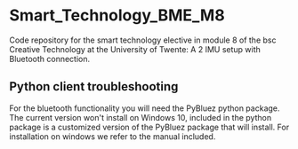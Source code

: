 # Smart_Technology_BME_M8
Code repository for the smart technology elective in module 8 of the bsc Creative Technology at the University of Twente: A 2 IMU setup with Bluetooth connection.

## Python client troubleshooting
For the bluetooth functionality you will need the PyBluez python package. The current version won't install on Windows 10, included in the python package is a customized version of the PyBluez package that will install. For installation on windows we refer to the manual included.
